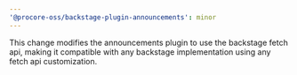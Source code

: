 ```yaml
---
'@procore-oss/backstage-plugin-announcements': minor
---
```


This change modifies the announcements plugin to use the backstage fetch api, making it compatible with any backstage implementation using any fetch api customization.
